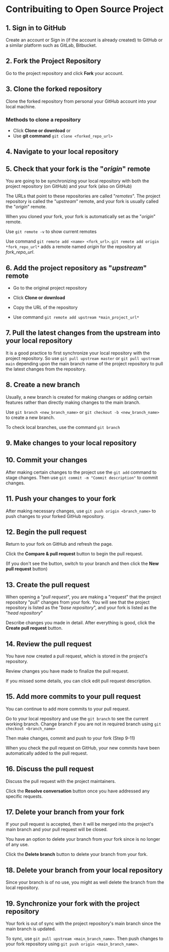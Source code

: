 # Contribuiting to Open Source Project

## 1. Sign in to GitHub

Create an account or Sign in (if the account is already created) to GitHub or a similar platform such as GitLab, Bitbucket.

## 2. Fork the Project Repository

Go to the project repository and click **Fork**
your account.

## 3. Clone the forked repository

Clone the forked repository from personal your GitHub account into your local machine.

### Methods to clone a repository

- Click **Clone or download** or
- Use **git command** `git clone <forked_repo_url>`

## 4. Navigate to your local repository

## 5. Check that your fork is the "*origin*" remote

You are going to be synchronizing your local repository with both the project repository (on GitHub) and your fork (also on GitHub)

The URLs that point to these repositories are called "*remotes*". The project repository is called the "*upstream*" remote, and your fork is usually called the "*origin*" remote.

When you cloned your fork, your fork is automatically set as the "*origin*" remote.

Use `git remote -v` to show current remotes

Use command `git remote add <name> <fork_url>`.
`git remote add origin *fork_repo_url*` adds a remote named *origin* for the repository at *fork_repo_url*.

## 6. Add the project repository as "*upstream*" remote

- Go to the original project repository

- Click **Clone or download**

- Copy the URL of the repository

- Use command `git remote add upstream *main_project_url*`

## 7. Pull the latest changes from the upstream into your local repository

It is a good practice to first synchronize your local repository with the project repository. So use `git pull upstream master` or `git pull upstream main` depending upon the main branch name of the project repository to pull the latest changes from the repository.

## 8. Create a new branch

Usually, a new branch is created for making changes or adding certain features rather than directly making changes to the main branch.

Use `git branch <new_branch_name>` or `git checkout -b <new_branch_name>` to create a new branch.

To check local branches, use the command `git branch`

## 9. Make changes to your local repository

## 10. Commit your changes

After making certain changes to the project use the `git add` command to stage changes. Then use `git commit -m "Commit description"` to commit changes.

## 11. Push your changes to your fork

After making necessary changes, use `git push origin <branch_name>` to push changes to your forked GitHub repository.

## 12. Begin the pull request

Return to your fork on GitHub and refresh the page.

Click the **Compare & pull request** button to begin the pull request.

(If you don't see the button, switch to your branch and then click the **New pull request** button)

## 13. Create the pull request

When opening a "*pull request*", you are making a "request" that the project repository "pull" changes from your fork. You will see that the project repository is listed as the "*base repository*", and your fork is listed as the "*head repository*"

Describe changes you made in detail. After everything is good, click the **Create pull request** button.

## 14. Review the pull request

You have now created a pull request, which is stored in the project's repository.

Review changes you have made to finalize the pull request.

If you missed some details, you can click edit pull request description.

## 15. Add more commits to your pull request

You can continue to add more commits to your pull request.

Go to your local repository and use the `git branch` to see the current working branch. Change branch if you are not in required branch using `git checkout <branch_name>`

Then make changes, commit and push to your fork (Step 9-11)

When you check the pull request on GitHub, your new commits have been automatically added to the pull request.

## 16. Discuss the pull request

Discuss the pull request with the project maintainers.

Click the **Resolve conversation** button once you have addressed any specific requests.

## 17. Delete your branch from your fork

If your pull request is accepted, then it will be merged into the project's main branch and your pull request will be closed.

You have an option to delete your branch from your fork since is no longer of any use.

Click the **Delete branch** button to delete your branch from your fork.

## 18. Delete your branch from your local repository

Since your branch is of no use, you might as well delete the branch from the local repository.

## 19. Synchronize your fork with the project repository

Your fork is out of sync with the project repository's main branch since the main branch is updated.

To sync, use `git pull upstream <main_branch_name>`. Then push changes to your fork repository using `git push origin <main_branch_name>`.
